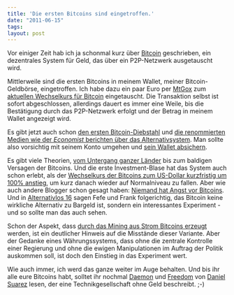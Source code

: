 ```yaml
---
title: 'Die ersten Bitcoins sind eingetroffen.'
date: "2011-06-15"
tags: 
layout: post
---
```

<p>Vor einiger Zeit hab ich ja schonmal kurz über <a title="Bitcoin" href="http://blog.kopis.de/2011/06/01/bitcoin/">Bitcoin</a> geschrieben, ein dezentrales System für Geld, das über ein P2P-Netzwerk ausgetauscht wird.</p>

<p>Mittlerweile sind die ersten Bitcoins in meinem Wallet, meiner Bitcoin-Geldbörse, eingetroffen. Ich habe dazu ein paar Euro per <a href="https://mtgox.com">MtGox</a> zum <a href="http://bitcoincharts.com/markets/">aktuellen Wechselkurs für Bitcoin</a> eingetauscht. Die Transaktion selbst ist sofort abgeschlossen, allerdings dauert es immer eine Weile, bis die Bestätigung durch das P2P-Netzwerk erfolgt und der Betrag in meinem Wallet angezeigt wird.</p>

<p>Es gibt jetzt auch schon <a href="http://thenextweb.com/industry/2011/06/15/close-to-us500k-stolen-in-first-major-bitcoin-theft/">den ersten Bitcoin-Diebstahl</a> und <a href="http://www.economist.com/blogs/babbage/2011/06/virtual-currency?fsrc=scn/fb/wl/bl/bitsandbob">die renommierten Medien wie der <em>Economist</em> berichten über das Alternativsystem</a>. Man sollte also vorsichtig mit seinem Konto umgehen und <a href="https://en.bitcoin.it/wiki/Securing_your_wallet">sein Wallet absichern</a>.</p>

<p>Es gibt viele Theorien, <a href="http://launch.is/blog/l019-bitcoin-p2p-currency-the-most-dangerous-project-weve-ev.html">vom Untergang ganzer Länder</a> bis zum baldigen Versagen der Bitcoins. Und die erste Investment-Blase hat das System auch schon erlebt, als der <a href="http://bitcoincharts.com/charts/mtgoxUSD#rg60zczsg2011-05-23zeg2011-06-16zvztgSzm1g10zm2g25">Wechselkurs der Bitcoins zum US-Dollar kurzfristig um 100% anstieg</a>, um kurz danach wieder auf Normalniveau zu fallen. Aber wie auch andere Blogger schon gesagt haben: <a href="http://notes.computernotizen.de/2011/05/31/niemand-hat-angst-vor-bitcoin/">Niemand hat Angst vor Bitcoins</a>. Und in <a href="http://alternativlos.org/16/">Alternativlos 16</a> sagen Fefe und Frank folgerichtig, das Bitcoin keine wirkliche Alternativ zu Bargeld ist, sondern ein interessantes Experiment - und so sollte man das auch sehen.</p>

<p>Schon der Aspekt, dass <a href="http://de.wikipedia.org/wiki/Bitcoin#Mining">durch das Mining aus Strom Bitcoins erzeugt</a> werden, ist ein deutlicher Hinweis auf die Misstände dieser Variante. Aber der Gedanke eines Währungssystems, dass ohne die zentrale Kontrolle einer Regierung und ohne die ewigen Manipulationen im Auftrag der Politik auskommen soll, ist doch den Einstieg in das Experiment wert.</p>

<p>Wie auch immer, ich werd das ganze weiter im Auge behalten. Und bis ihr alle eure Bitcoins habt, solltet ihr nochmal <a href="http://www.amazon.de/Daemon-ebook/dp/B003QP4NPE/kopisde-21">Daemon</a> und <a href="http://www.amazon.de/Freedom-TM-ebook/dp/B002VUFKDY/kopisde-21">Freedom</a> von <a href="http://www.amazon.de/Daniel-Suarez/e/B001V206AK/kopisde-21">Daniel Suarez</a> lesen, der eine Technikgesellschaft ohne Geld beschreibt. ;-)</p>
